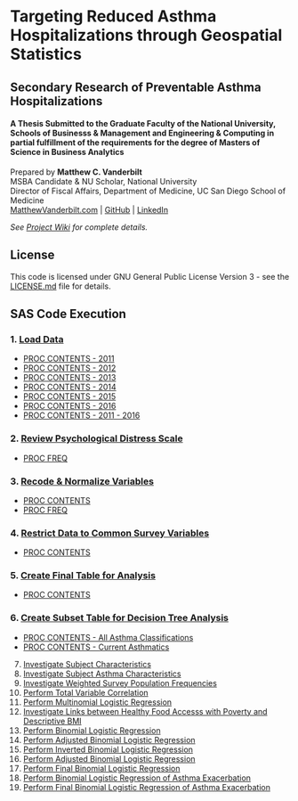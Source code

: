 # Targeting Reduced Asthma Hospitalizations through Geospatial Statistics
## Secondary Research of Preventable Asthma Hospitalizations
#### A Thesis Submitted to the Graduate Faculty of the National University, Schools of Businesss & Management and Engineering & Computing in partial fulfillment of the requirements for the degree of Masters of Science in Business Analytics

Prepared by **Matthew C. Vanderbilt**  
MSBA Candidate & NU Scholar, National University  
Director of Fiscal Affairs, Department of Medicine, UC San Diego School of Medicine  
[MatthewVanderbilt.com](https://matthewvanderbilt.com) | [GitHub](https://github.com/mcvanderbilt) | [LinkedIn](https://linkedin.com/in/vanderbilt)

*See [Project Wiki](https://github.com/mcvanderbilt/Preventable-Asthma-Hospitalizations/wiki) for complete details.*

## License
This code is licensed under GNU General Public License Version 3 - see the [LICENSE.md](LICENSE.md) file for details.

## SAS Code Execution
### 1. [Load Data](CHIS_10_LoadData.sas)
* [PROC CONTENTS - 2011](CHIS_10_LoadData_PROC_CONTENTS-2011.pdf)
* [PROC CONTENTS - 2012](CHIS_10_LoadData_PROC_CONTENTS-2012.pdf)
* [PROC CONTENTS - 2013](CHIS_10_LoadData_PROC_CONTENTS-2013.pdf)
* [PROC CONTENTS - 2014](CHIS_10_LoadData_PROC_CONTENTS-2014.pdf)
* [PROC CONTENTS - 2015](CHIS_10_LoadData_PROC_CONTENTS-2015.pdf)
* [PROC CONTENTS - 2016](CHIS_10_LoadData_PROC_CONTENTS-2016.pdf)
* [PROC CONTENTS - 2011 - 2016](CHIS_10_LoadData_PROC_CONTENTS.pdf)

### 2. [Review Psychological Distress Scale](CHIS_11_DSTRSYR.sas)
* [PROC FREQ](CHIS_11_DSTRSYR_PROC-FREQ.pdf)

### 3. [Recode & Normalize Variables](CHIS/CHIS_15_Recoding.sas)
* [PROC CONTENTS](CHIS_15_Recoding_PROC-CONTENTS.pdf)
* [PROC FREQ](CHIS_15_Recoding_PROC-FREQ.pdf)

### 4. [Restrict Data to Common Survey Variables](CHIS/CHIS_20_ComVars.sas)
* [PROC CONTENTS](CHIS_20_ComVars_PROC-CONTENTS.pdff)

### 5. [Create Final Table for Analysis](CHIS/CHIS_30_FinalData.sas)
* [PROC CONTENTS](CHIS_30_FinalData_PROC-CONTENTS.pdf)

### 6. [Create Subset Table for Decision Tree Analysis](CHIS/CHIS_35_MinerDS.sas)
* [PROC CONTENTS - All Asthma Classifications](CHIS_35_MinerDS_PROC-CONTENTS-EM-All.pdf)
* [PROC CONTENTS - Current Asthmatics](CHIS_35_MinerDS_PROC-CONTENTS-EM-CurrAsth.pdf)

7. [Investigate Subject Characteristics](CHIS/CHIS_40_SubjectChar.sas)
8. [Investigate Subject Asthma Characteristics](CHIS/CHIS_45_AsthmaChar.sas)
9. [Investigate Weighted Survey Population Frequencies](CHIS/CHIS_50_EDA.sas)
10. [Perform Total Variable Correlation](CHIS/CHIS_55_Corr.sas)
11. [Perform Multinomial Logistic Regression](CHIS/CHIS_60_Regression.sas)
12. [Investigate Links between Healthy Food Accesss with Poverty and Descriptive BMI](CHIS/CHIS_61_PovFood.sas)
13. [Perform Binomial Logistic Regression](CHIS/CHIS_70_BinomRegress.sas)
14. [Perform Adjusted Binomial Logistic Regression](CHIS/CHIS_71_BinomRegress.sas)
15. [Perform Inverted Binomial Logistic Regression](CHIS/CHIS_72_BinomRegress.sas)
16. [Perform Adjusted Binomial Logistic Regression](CHIS/CHIS_73_BinomRegress.sas)
17. [Perform Final Binomial Logistic Regression](CHIS/CHIS_74_BinomRegress.sas)
18. [Perform Binomial Logistic Regression of Asthma Exacerbation](CHIS/CHIS_80_Exacerbations)
19. [Perform Final Binomial Logistic Regression of Asthma Exacerbation](CHIS/CHIS_81_Exacerbations)
